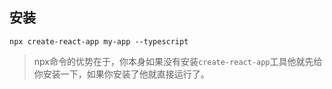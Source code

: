 ## 安装
```
npx create-react-app my-app --typescript
```
>npx命令的优势在于，你本身如果没有安装`create-react-app`工具他就先给你安装一下，如果你安装了他就直接运行了。


